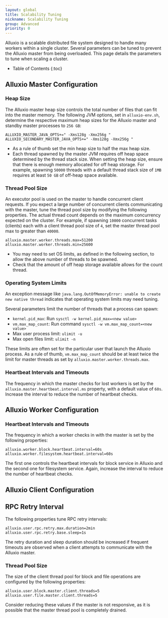 ```yaml
---
layout: global
title: Scalability Tuning
nickname: Scalability Tuning
group: Advanced
priority: 0
---
```


Alluxio is a scalable distributed file system designed to handle many workers within a single cluster.
Several parameters can be tuned to prevent the Alluxio master from being overloaded.
This page details the parameters to tune when scaling a cluster.

* Table of Contents
{:toc}

## Alluxio Master Configuration

### Heap Size

The Alluxio master heap size controls the total number of files that can fit into the master memory.
The following JVM options, set in `alluxio-env.sh`, determine the respective maximum heap sizes for the
Alluxio master and standby master processes to `256 GB`:

```properties
ALLUXIO_MASTER_JAVA_OPTS+=" -Xms128g -Xmx256g "
ALLUXIO_SECONDARY_MASTER_JAVA_OPTS+=" -Xms128g -Xmx256g "
```

* As a rule of thumb set the min heap size to half the max heap size.
* Each thread spawned by the master JVM requires off heap space determined by the thread stack size.
When setting the heap size, ensure that there is enough memory allocated for off heap storage.
For example, spawning `50000` threads with a default thread stack size of `1MB` requires at least
`50 GB` of off-heap space available.

### Thread Pool Size

An executor pool is used on the master to handle concurrent client requests. If you expect a large
number of concurrent clients communicating with the master, tune the thread pool size by modifying
the following properties. The actual thread count depends on the maximum concurrency expected on the
cluster. For example, if spawning `10000` concurrent tasks (clients) each with a client thread
pool size of `4`, set the master thread pool max to greater than `40000`.

```properties
alluxio.master.worker.threads.max=51200
alluxio.master.worker.threads.min=25600
```

* You may need to set OS limits, as defined in the following section, to allow the above number of
threads to be spawned.
* Check that the amount of off heap storage available allows for the count thread.

### Operating System Limits

An exception message like `java.lang.OutOfMemoryError: unable to create new native thread`
indicates that operating system limits may need tuning.

Several parameters limit the number of threads that a process can spawn:
- `kernel.pid_max`: Run `sysctl -w kernel.pid_max=<new value>`
- `vm.max_map_count`: Run command `sysctl -w vm.max_map_count=<new value>`
- Max user process limit: `ulimit -u`
- Max open files limit: `ulimit -n`

These limits are often set for the particular user that launch the Alluxio process.
As a rule of thumb, `vm.max_map_count` should be at least twice the limit for master threads
as set by `alluxio.master.worker.threads.max`.

### Heartbeat Intervals and Timeouts

The frequency in which the master checks for lost workers is set by the
`alluxio.master.heartbeat.interval.ms` property, with a default value of `60s`.
Increase the interval to reduce the number of heartbeat checks.

## Alluxio Worker Configuration

### Heartbeat Intervals and Timeouts

The frequency in which a worker checks in with the master is set by the following properties:
```properties
alluxio.worker.block.heartbeat.interval=60s
alluxio.worker.filesystem.heartbeat.interval=60s
```
The first one controls the heartbeat intervals for block service in Alluxio and the second one for 
filesystem service.
Again, increase the interval to reduce the number of heartbeat checks.

## Alluxio Client Configuration

## RPC Retry Interval

The following properties tune RPC retry intervals:

```properties
alluxio.user.rpc.retry.max.duration=2min
alluxio.user.rpc.retry.base.sleep=1s
```

The retry duration and sleep duration should be increased if frequent timeouts are observed
when a client attempts to communicate with the Alluxio master.

### Thread Pool Size

The size of the client thread pool for block and file operations are configured by the following properties:

```properties
alluxio.user.block.master.client.threads=5
alluxio.user.file.master.client.threads=5
```

Consider reducing these values if the master is not responsive, as it is possible that the master thread pool is completely drained.
